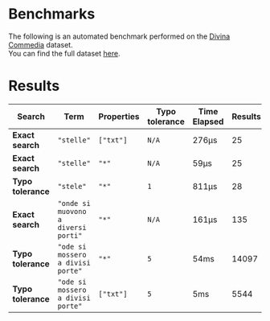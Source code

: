 
# Benchmarks

The following is an automated benchmark performed on the [Divina Commedia](https://en.wikipedia.org/wiki/Divina_Commedia) dataset. <br />
You can find the full dataset [here](https://github.com/nearform/lyra/blob/main/packages/benchmarks/dataset/divinaCommedia.json).

# Results


| Search             | Term                                  | Properties | Typo tolerance | Time Elapsed  | Results     |
|--------------------|---------------------------------------|------------|----------------|---------------|-------------|
| **Exact search**   | `"stelle"`                          | `["txt"]`| `N/A`        | 276μs | 25 |
| **Exact search**   | `"stelle"`                          | `"*"`    | `N/A`        | 59μs | 25 |
| **Typo tolerance** | `"stele"`                           | `"*"`    | `1`          | 811μs | 28 | 
| **Exact search**   | `"onde si muovono a diversi porti"` | `"*"`    | `N/A`        | 161μs | 135 | 
| **Typo tolerance** | `"ode si mossero a divisi porte"`   | `"*"`    | `5`          | 54ms | 14097 | 
| **Typo tolerance** | `"ode si mossero a divisi porte"`   | `["txt"]`| `5`          | 5ms | 5544 |


